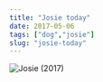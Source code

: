 ```yaml
---
title: "Josie today"
date: 2017-05-06
tags: ["dog","josie"]
slug: "josie-today"
---
```


![Josie (2017)](/img/2017/2017-Roll-015_03_Josie-in-yard-768x614.jpg)
